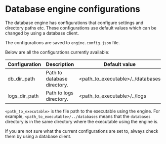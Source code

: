 # Database engine configurations

The database engine has configurations that configure settings and directory paths etc. These configurations use default values which can be changed by using a database client.

The configurations are saved to `engine.config.json` file. 

Below are all the configurations currently available:

Configuration | Description                 | Default value
------------- | --------------------------- | -------------
db_dir_path   | Path to database directory. | <path_to_executable>/../databases
logs_dir_path | Path to logs directory.     | <path_to_executable>/../logs

`<path_to_executable>` is the file path to the executable using the engine. For example, `<path_to_executable>/../databases` means that the `databases` directory is in the same directory where the executable using the engine is.

If you are not sure what the current configurations are set to, always check them by using a database client.
